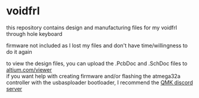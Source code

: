 # voidfrl

this repository contains design and manufacturing files for my voidfrl through hole keyboard  

firmware not included as I lost my files and don't have time/willingness to do it again  

to view the design files, you can upload the .PcbDoc and .SchDoc files to [altium.com/viewer](https://www.altium.com/viewer/)  
if you want help with creating firmware and/or flashing the atmega32a controller with the usbasploader bootloader, I recommend the [QMK discord server](https://discord.com/invite/fBGYurv)
